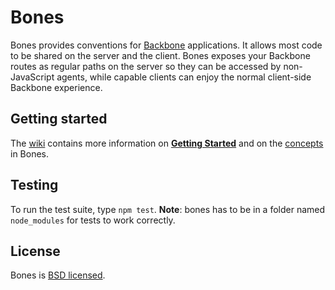 # Bones

Bones provides conventions for [Backbone](http://documentcloud.github.com/backbone/) applications. It allows most code to be shared on the server and the client. Bones exposes your Backbone routes as regular paths on the server so they can be accessed by non-JavaScript agents, while capable clients can enjoy the normal client-side Backbone experience.

## Getting started

The [wiki](https://github.com/developmentseed/bones/wiki) contains more information on [**Getting Started**](https://github.com/developmentseed/bones/wiki/Getting-Started) and on the [concepts](https://github.com/developmentseed/bones/wiki/Plugin-Architecture) in Bones.

## Testing

To run the test suite, type `npm test`. **Note**: bones has to be in a folder named `node_modules` for tests to work correctly.

## License

Bones is [BSD licensed](https://github.com/developmentseed/bones/raw/master/LICENSE).


